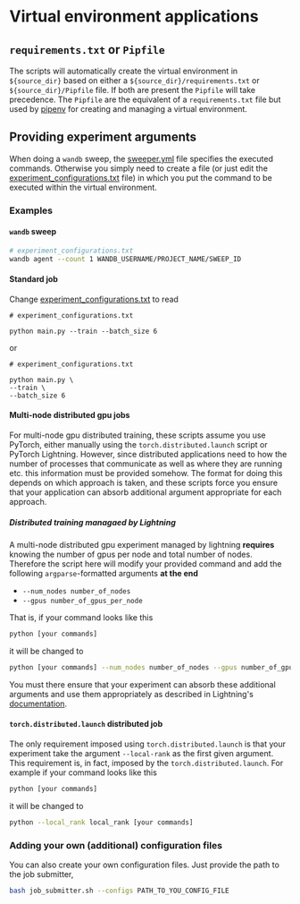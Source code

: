 # Virtual environment applications

## `requirements.txt` or `Pipfile`

The scripts will automatically create the virtual environment in `${source_dir}`
based on either a `${source_dir}/requirements.txt` or `${source_dir}/Pipfile`
file. If both are present the `Pipfile` will take precedence. The `Pipfile` are
the equivalent of a `requirements.txt` file but used by
[pipenv](https://pipenv.pypa.io/en/latest/) for creating and managing a
virtual environment.

## Providing experiment arguments

When doing a `wandb` sweep, the [sweeper.yml] file specifies the executed
commands. Otherwise you simply need to create a file (or just edit the
[experiment_configurations.txt] file) in which you put the command to be
executed within the virtual environment.

### Examples

#### `wandb` sweep

``` bash
# experiment_configurations.txt
wandb agent --count 1 WANDB_USERNAME/PROJECT_NAME/SWEEP_ID
```

#### Standard job

Change [experiment_configurations.txt] to read

``` text
# experiment_configurations.txt

python main.py --train --batch_size 6
```

or

``` text
# experiment_configurations.txt

python main.py \
--train \
--batch_size 6
```

#### Multi-node distributed gpu jobs

For multi-node gpu distributed training, these scripts assume you use PyTorch,
either manually using the `torch.distributed.launch` script or PyTorch
Lightning. However, since distributed applications need to how the number of
processes that communicate as well as where they are running etc. this
information must be provided somehow. The format for doing this depends on which
approach is taken, and these scripts force you ensure that your application can
absorb additional argument appropriate for each approach.

##### Distributed training managaed by Lightning

A multi-node distributed gpu experiment managed by lightning **requires**
knowing the number of gpus per node and total number of nodes. Therefore the
script here will modify your provided command and add the following
`argparse`-formatted arguments **at the end**

- `--num_nodes number_of_nodes`
- `--gpus number_of_gpus_per_node`

That is, if your command looks like this

```bash
python [your commands]
```
it will be changed to

```bash
python [your commands] --num_nodes number_of_nodes --gpus number_of_gpus_per_node 
```

You must there ensure that your experiment can absorb these additional arguments
and use them appropriately as described in Lightning's
[documentation](https://pytorch-lightning.readthedocs.io/en/stable/advanced/multi_gpu.html#distributed-data-parallel).

#### `torch.distributed.launch` distributed job

The only requirement imposed using `torch.distributed.launch` is that your
experiment take the argument `--local-rank` as the first given argument. This
requirement is, in fact, imposed by the `torch.distributed.launch`. For example
if your command looks like this

```bash
python [your commands]
```
it will be changed to

```bash
python --local_rank local_rank [your commands]
```

### Adding your own (additional) configuration files

You can also create your own configuration files. Just provide the path to the
job submitter,

``` bash
bash job_submitter.sh --configs PATH_TO_YOU_CONFIG_FILE
```

[experiment_configurations.txt]: (../experiment_configurations.txt) 
[sweeper.yml]: (../sweeper.yml) 
